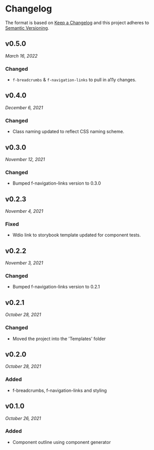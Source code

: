 # Changelog

The format is based on [Keep a Changelog](http://keepachangelog.com/en/1.0.0/)
and this project adheres to [Semantic Versioning](http://semver.org/spec/v2.0.0.html).

v0.5.0
------------------------------
*March 16, 2022*

### Changed
- `f-breadcrumbs` & `f-navigation-links` to pull in a11y changes.


v0.4.0
------------------------------
*December 6, 2021*

### Changed
- Class naming updated to reflect CSS naming scheme.


v0.3.0
------------------------------
*November 12, 2021*

### Changed
- Bumped f-navigation-links version to 0.3.0


v0.2.3
------------------------------
*November 4, 2021*

### Fixed
- Wdio link to storybook template updated for component tests.


v0.2.2
------------------------------
*November 3, 2021*

### Changed
- Bumped f-navigation-links version to 0.2.1


v0.2.1
------------------------------
*October 28, 2021*

### Changed
- Moved the project into the 'Templates' folder


v0.2.0
------------------------------
*October 28, 2021*

### Added
- f-breadcrumbs, f-navigation-links and styling


v0.1.0
------------------------------
*October 26, 2021*

### Added
- Component outline using component generator

